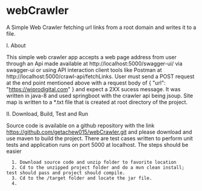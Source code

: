 # webCrawler
A Simple Web Crawler fetching url links from a root domain and writes it to a file.

I. About

   This simple web crawler app accepts a web page address from user through an Api made available
   at http://localhost:5000/swagger-ui/ via swagger-ui or using API interaction client tools like Postman at http://localhost:5000/crawl-api/fetchLinks.
   User must send a POST request at the end point mentioned above with a request body of { "url": "https://wiprodigital.com" } and expect a 2XX sucess message.
   It was written in java-8 and used springboot with the crawler api being jsoup. Site map is written to a *.txt file that is created at root directory of the project.

II. Download, Build, Test and Run

   Source code is available on a github repository with the link https://github.com/getachew015/webCrawler.git and please download and use maven to build the project.
   There are test cases written to perform unit tests and application runs on port 5000 at localhost. The steps should be easier
   
      1. Download source code and unzip folder to favorite location
      2. Cd to the unzipped project folder and do a mvn clean install; test should pass and project should compile.
      3. Cd to the /target folder and locate the jar file.
      4. 

